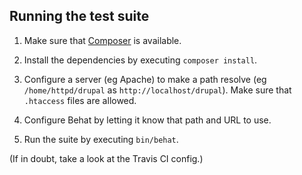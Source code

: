 Running the test suite
----------------------

1. Make sure that [Composer](http://getcomposer.org/) is available.

2. Install the dependencies by executing `composer install`.

3. Configure a server (eg Apache) to make a path resolve (eg `/home/httpd/drupal` as `http://localhost/drupal`). Make sure that `.htaccess` files are allowed.

4. Configure Behat by letting it know that path and URL to use.

5. Run the suite by executing `bin/behat`.

(If in doubt, take a look at the Travis CI config.)
